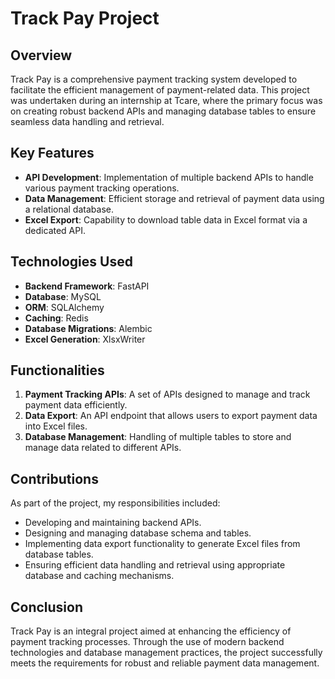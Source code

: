 # Track Pay Project

## Overview

Track Pay is a comprehensive payment tracking system developed to facilitate the efficient management of payment-related data. This project was undertaken during an internship at Tcare, where the primary focus was on creating robust backend APIs and managing database tables to ensure seamless data handling and retrieval.

## Key Features

- **API Development**: Implementation of multiple backend APIs to handle various payment tracking operations.
- **Data Management**: Efficient storage and retrieval of payment data using a relational database.
- **Excel Export**: Capability to download table data in Excel format via a dedicated API.

## Technologies Used

- **Backend Framework**: FastAPI
- **Database**: MySQL
- **ORM**: SQLAlchemy
- **Caching**: Redis
- **Database Migrations**: Alembic
- **Excel Generation**: XlsxWriter

## Functionalities

1. **Payment Tracking APIs**: A set of APIs designed to manage and track payment data efficiently.
2. **Data Export**: An API endpoint that allows users to export payment data into Excel files.
3. **Database Management**: Handling of multiple tables to store and manage data related to different APIs.

## Contributions

As part of the project, my responsibilities included:

- Developing and maintaining backend APIs.
- Designing and managing database schema and tables.
- Implementing data export functionality to generate Excel files from database tables.
- Ensuring efficient data handling and retrieval using appropriate database and caching mechanisms.

## Conclusion

Track Pay is an integral project aimed at enhancing the efficiency of payment tracking processes. Through the use of modern backend technologies and database management practices, the project successfully meets the requirements for robust and reliable payment data management.
